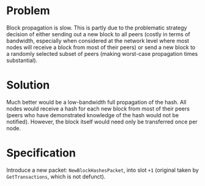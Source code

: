 # Problem

Block propagation is slow. This is partly due to the problematic strategy decision of either sending out a new block to all peers (costly in terms of bandwidth, especially when considered at the network level where most nodes will receive a block from most of their peers) or send a new block to a randomly selected subset of peers (making worst-case propagation times substantial).

# Solution

Much better would be a low-bandwidth full propagation of the hash. All nodes would receive a hash for each new block from most of their peers (peers who have demonstrated knowledge of the hash would not be notified). However, the block itself would need only be transferred once per node.

# Specification

Introduce a new packet: `NewBlockHashesPacket`, into slot `+1` (original taken by `GetTransactions`, which is not defunct).


